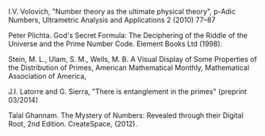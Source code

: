 

I.V. Volovich, "Number theory as the ultimate physical theory", p-Adic Numbers, Ultrametric Analysis and Applications 2 (2010) 77–87

Peter Plichta. God's Secret Formula: The
Deciphering of the Riddle of the Universe and the
Prime Number Code. Element Books Ltd (1998).

Stein, M. L., Ulam, S. M., Wells, M. B. A
Visual Display of Some Properties of the
Distribution of Primes, American Mathematical
Monthly, Mathematical Association of America,

J.I. Latorre and G. Sierra, "There is entanglement in the primes" (preprint 03/2014)

Talal Ghannam. The Mystery of Numbers:
Revealed through their Digital Root, 2nd Edition.
CreateSpace, (2012).
